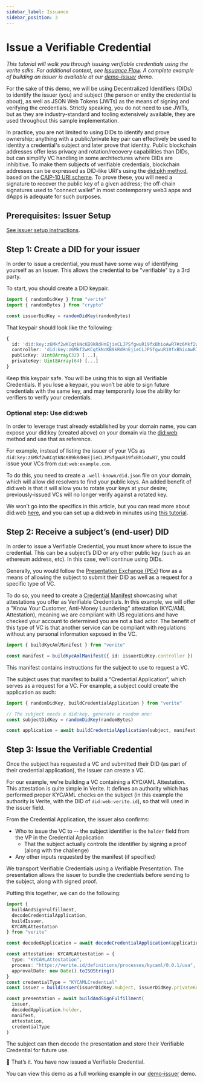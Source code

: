 ```yaml
---
sidebar_label: Issuance
sidebar_position: 3
---
```


# Issue a Verifiable Credential

_This tutorial will walk you through issuing verifiable credentials using the verite sdks. For additional context, see [Issuance Flow](/patterns/issuance-flow.md). A complete example of building an issuer is available at our [demo-issuer](https://github.com/centrehq/verite/packages/demo-issuer) demo._

For the sake of this demo, we will be using Decentralized Identifiers (DIDs) to identify the issuer (you) and subject (the person or entity the credential is about), as well as JSON Web Tokens (JWTs) as the means of signing and verifying the credentials. Strictly speaking, you do not need to use JWTs, but as they are industry-standard and tooling extensively available, they are used throughout this sample implementation.

In practice, you are not limited to using DIDs to identify and prove ownership; anything with a public/private key pair can effectively be used to identity a credential's subject and later prove that identity. Public blockchain addresses offer less privacy and rotation/recovery capabilities than DIDs, but can simplify VC handling in some architectures where DIDs are inhibitive. To make them subjects of verifiable credentials, blockchain addresses can be expressed as DID-like URI's using the [did:pkh method](https://github.com/w3c-ccg/did-pkh/blob/main/did-pkh-method-draft.md), based on the [CAIP-10 URI scheme](https://github.com/ChainAgnostic/CAIPs/blob/master/CAIPs/caip-10.md). To prove these, you will need a signature to recover the public key of a given address; the off-chain signatures used to "connect wallet" in most contemporary web3 apps and dApps is adequate for such purposes.

## Prerequisites: Issuer Setup

[See issuer setup instructions](/verite/developers/issuer-setup).

## Step 1: Create a DID for your issuer

In order to issue a credential, you must have some way of identifying yourself as an Issuer. This allows the credential to be "verifiable" by a 3rd party.

To start, you should create a DID keypair.

```ts
import { randomDidKey } from "verite"
import { randomBytes } from "crypto"

const issuerDidKey = randomDidKey(randomBytes)
```

That keypair should look like the following:

```ts
{
  id: 'did:key:z6Mkf2wKCqtkNcKB9kRdHnEjieCLJPSfgwuR19fxBhioAwR7#z6Mkf2wKCqtkNcKB9kRdHnEjieCLJPSfgwuR19fxBhioAwR7',
  controller: 'did:key:z6Mkf2wKCqtkNcKB9kRdHnEjieCLJPSfgwuR19fxBhioAwR7',
  publicKey: Uint8Array(32) [...],
  privateKey: Uint8Array(64) [...]
}
```

Keep this keypair safe. You will be using this to sign all Verifiable Credentials. If you lose a keypair, you won’t be able to sign future credentials with the same key, and may temporarily lose the ability for verifiers to verify your credentials.

### Optional step: Use did:web

In order to leverage trust already established by your domain name, you can expose your did:key (created above) on your domain via the [did:web](https://w3c-ccg.github.io/did-method-web/) method and use that as reference.

For example, instead of listing the issuer of your VCs as `did:key:z6Mkf2wKCqtkNcKB9kRdHnEjieCLJPSfgwuR19fxBhioAwR7`, you could issue your VCs from `did:web:example.com`.

To do this, you need to create a `.well-known/did.json` file on your domain, which will allow did resolvers to find your public keys. An added benefit of did:web is that it will allow you to rotate your keys at your desire; previously-issued VCs will no longer verify against a rotated key.

We won’t go into the specifics in this article, but you can read more about did:web [here](https://w3c-ccg.github.io/did-method-web/), and you can set up a did:web in minutes using [this tutorial](https://spruceid.dev/docs/didkit/did-web).

## Step 2: Receive a subject’s (end-user) DID

In order to issue a Verifiable Credential, you must know where to issue the credential. This can be a subject’s DID or any other public key (such as an ethereum address, etc). In this case, we’ll continue using DIDs.

Generally, you would follow the [Presentation Exchange (PEx)](https://identity.foundation/presentation-exchange/) flow as a means of allowing the subject to submit their DID as well as a request for a specific type of VC.

To do so, you need to create a [Credential Manifest](https://identity.foundation/credential-manifest/) showcasing what attestations you offer as Verifiable Credentials. In this example, we will offer a "Know Your Customer, Anti-Money Laundering" attestation (KYC/AML Attestation), meaning we are compliant with US regulations and have checked your account to determined you are not a bad actor. The benefit of this type of VC is that another service can be compliant with regulations without any personal information exposed in the VC.

```ts
import { buildKycAmlManifest } from "verite"

const manifest = buildKycAmlManifest({ id: issuerDidKey.controller })
```

This manifest contains instructions for the subject to use to request a VC.

The subject uses that manifest to build a “Credential Application”, which serves as a request for a VC. For example, a subject could create the application as such:

```ts
import { randomDidKey, buildCredentialApplication } from "verite"

// The subject needs a did:key, generate a random one:
const subjectDidKey = randomDidKey(randomBytes)

const application = await buildCredentialApplication(subject, manifest)
```

## Step 3: Issue the Verifiable Credential

Once the subject has requested a VC and submitted their DID (as part of their credential application), the Issuer can create a VC.

For our example, we're building a VC containing a KYC/AML Attestation. This attestation is quite simple in Verite. It defines an authority which has performed proper KYC/AML checks on the subject (in this example the authority is Verite, with the DID of `did:web:verite.id`), so that will used in the issuer field.

From the Credential Application, the issuer also confirms:

- Who to issue the VC to -- the subject identifier is the `holder` field from the VP in the Credential Application
  - That the subject actually controls the identifier by signing a proof (along with the challenge)
- Any other inputs requested by the manifest (if specified)

We transport Verifiable Credentials using a Verifiable Presentation. The presentation allows the issuer to bundle the credentials before sending to the subject, along with signed proof.

Putting this together, we can do the following:

```ts
import {
  buildAndSignFulfillment,
  decodeCredentialApplication,
  buildIssuer,
  KYCAMLAttestation
} from "verite"

const decodedApplication = await decodeCredentialApplication(application)

const attestation: KYCAMLAttestation = {
  type: "KYCAMLAttestation",
  process: "https://verite.id/definitions/processes/kycaml/0.0.1/usa",
  approvalDate: new Date().toISOString()
}
const credentialType = "KYCAMLCredential"
const issuer = buildIssuer(issuerDidKey.subject, issuerDidKey.privateKey)

const presentation = await buildAndSignFulfillment(
  issuer,
  decodedApplication.holder,
  manifest,
  attestation,
  credentialType
)
```

The subject can then decode the presentation and store their Verifiable Credential for future use.

🎉 That’s it. You have now issued a Verifiable Credential.

You can view this demo as a full working example in our [demo-issuer](https://github.com/centrehq/verite/tree/main/packages/demo-issuer) demo.
